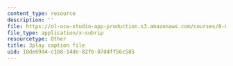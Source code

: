 ```yaml
---
content_type: resource
description: ''
file: https://ol-ocw-studio-app-production.s3.amazonaws.com/courses/8-01sc-classical-mechanics-fall-2016/18de69d4c1b814de82fb87d4ff56c585_cadbtBS5qf4.srt
file_type: application/x-subrip
resourcetype: Other
title: 3play caption file
uid: 18de69d4-c1b8-14de-82fb-87d4ff56c585
---
```

